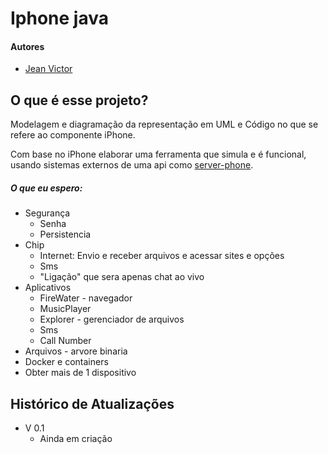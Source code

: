 # Iphone java

#### Autores
- [Jean Victor](https://github.com/JeanVictor0)

## O que é esse projeto?

Modelagem e diagramação da representação em UML e Código no que se refere ao componente iPhone.

Com base no iPhone elaborar uma ferramenta que simula e é funcional, usando sistemas externos de uma api como [server-phone](https://github.com/JeanVictor0/server_phone).

##### O que eu espero:
* Segurança
  * Senha
  * Persistencia
* Chip
  * Internet: Envio e receber arquivos e acessar sites e opções 
  * Sms
  * "Ligação" que sera apenas chat ao vivo
* Aplicativos
  * FireWater - navegador
  * MusicPlayer
  * Explorer - gerenciador de arquivos
  * Sms
  * Call Number
* Arquivos - arvore binaria
* Docker e containers
* Obter mais de 1 dispositivo

## Histórico de Atualizações

* V 0.1
  * Ainda em criação

